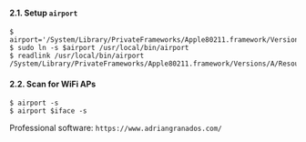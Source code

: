 #### 2.1. Setup `airport`
```
$ airport='/System/Library/PrivateFrameworks/Apple80211.framework/Versions/A/Resources/airport'
$ sudo ln -s $airport /usr/local/bin/airport
$ readlink /usr/local/bin/airport
/System/Library/PrivateFrameworks/Apple80211.framework/Versions/A/Resources/airport
```


#### 2.2. Scan for WiFi APs
```
$ airport -s
$ airport $iface -s
```
Professional software: `https://www.adriangranados.com/`
